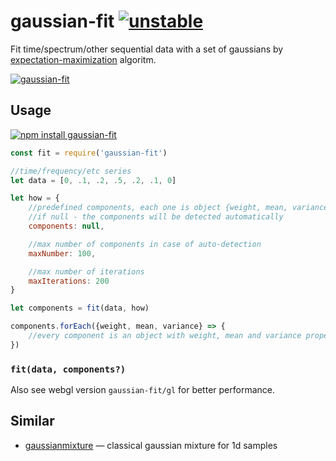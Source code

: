 # gaussian-fit [![unstable](http://badges.github.io/stability-badges/dist/unstable.svg)](http://github.com/badges/stability-badges)

Fit time/spectrum/other sequential data with a set of gaussians by [expectation-maximization](https://en.wikipedia.org/wiki/Expectation%E2%80%93maximization_algorithm) algoritm.

[![gaussian-fit](https://raw.githubusercontent.com/dfcreative/gaussian-fit/gh-pages/preview.png "gaussian-fit")](http://dfcreative.github.io/gaussian-fit/)

## Usage

[![npm install gaussian-fit](https://nodei.co/npm/gaussian-fit.png?mini=true)](https://npmjs.org/package/gaussian-fit/)

```js
const fit = require('gaussian-fit')

//time/frequency/etc series
let data = [0, .1, .2, .5, .2, .1, 0]

let how = {
	//predefined components, each one is object {weight, mean, variance}
	//if null - the components will be detected automatically
	components: null,

	//max number of components in case of auto-detection
	maxNumber: 100,

	//max number of iterations
	maxIterations: 200
}

let components = fit(data, how)

components.forEach({weight, mean, variance} => {
	//every component is an object with weight, mean and variance properties
})
```

### `fit(data, components?)`

Also see webgl version `gaussian-fit/gl` for better performance.

## Similar

* [gaussianmixture](https://www.npmjs.com/package/gaussianMixture) — classical gaussian mixture for 1d samples
